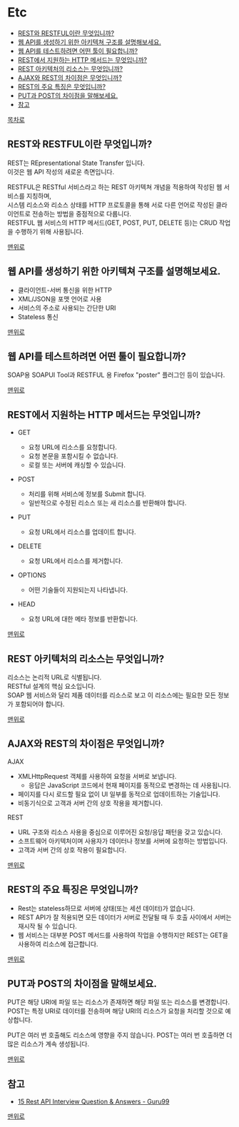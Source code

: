 # Etc
* [REST와 RESTFUL이란 무엇입니까?](#rest와-restful이란-무엇입니까)
* [웹 API를 생성하기 위한 아키텍쳐 구조를 설명해보세요.](#웹-api를-생성하기-위한-아키텍쳐-구조를-설명해보세요)
* [웹 API를 테스트하려면 어떤 툴이 필요합니까?](#웹-api를-테스트하려면-어떤-툴이-필요합니까)
* [REST에서 지원하는 HTTP 메서드는 무엇입니까?](#rest에서-지원하는-http-메서드는-무엇입니까)
* [REST 아키텍처의 리소스는 무엇입니까?](#rest-아키텍처의-리소스는-무엇입니까)
* [AJAX와 REST의 차이점은 무엇입니까?](#ajax와-rest의-차이점은-무엇입니까)
* [REST의 주요 특징은 무엇입니까?](#rest의-주요-특징은-무엇입니까)
* [PUT과 POST의 차이점을 말해보세요.](#put과-post의-차이점을-말해보세요)
* [참고](#참고)

[목차로](https://github.com/smpark1020/tech-interview#%EB%AA%A9%EC%B0%A8)

## REST와 RESTFUL이란 무엇입니까?
REST는 REpresentational State Transfer 입니다.   
이것은 웹 API 작성의 새로운 측면입니다.   

RESTFUL은 RESTful 서비스라고 하는 REST 아키텍쳐 개념을 적용하여 작성된 웹 서비스를 지칭하며,    
시스템 리소스와 리소스 상태를 HTTP 프로토콜을 통해 서로 다른 언어로 작성된 클라이언트로 전송하는 방법을 중점적으로 다룹니다.   
RESTFUL 웹 서비스의 HTTP 메서드(GET, POST, PUT, DELETE 등)는 CRUD 작업을 수행하기 위해 사용됩니다.   

[맨위로](#etc)

## 웹 API를 생성하기 위한 아키텍쳐 구조를 설명해보세요.
* 클라이언트-서버 통신을 위한 HTTP
* XML/JSON을 포맷 언어로 사용
* 서비스의 주소로 사용되는 간단한 URI
* Stateless 통신

[맨위로](#etc)

## 웹 API를 테스트하려면 어떤 툴이 필요합니까?
SOAP용 SOAPUI Tool과 RESTFUL 용 Firefox "poster" 플러그인 등이 있습니다.   

[맨위로](#etc)

## REST에서 지원하는 HTTP 메서드는 무엇입니까?
* GET
  * 요청 URL에 리소스를 요청합니다.
  * 요청 본문을 포함시킬 수 없습니다. 
  * 로컬 또는 서버에 캐싱할 수 있습니다.

* POST
  * 처리를 위해 서비스에 정보를 Submit 합니다.
  * 일반적으로 수정된 리소스 또는 새 리소스를 반환해야 합니다.

* PUT
  * 요청 URL에서 리소스를 업데이트 합니다.

* DELETE
  * 요청 URL에서 리소스를 제거합니다.

* OPTIONS
  * 어떤 기술들이 지원되는지 나타냅니다.

* HEAD
  * 요청 URL에 대한 메타 정보를 반환합니다.

[맨위로](#etc)

## REST 아키텍처의 리소스는 무엇입니까?
리소스는 논리적 URL로 식별됩니다.   
RESTful 설계의 핵심 요소입니다.   
SOAP 웹 서비스와 달리 제품 데이터를 리소스로 보고 이 리소스에는 필요한 모든 정보가 포함되어야 합니다.   

[맨위로](#etc)

## AJAX와 REST의 차이점은 무엇입니까?
AJAX
* XMLHttpRequest 객체를 사용하여 요청을 서버로 보냅니다.    
  * 응답은 JavaScript 코드에서 현재 페이지를 동적으로 변경하는 데 사용됩니다.   
* 페이지를 다시 로드할 필요 없이 UI 일부를 동적으로 업데이트하는 기술입니다.
* 비동기식으로 고객과 서버 간의 상호 작용을 제거합니다.   

REST
* URL 구조와 리소스 사용을 중심으로 이루어진 요청/응답 패턴을 갖고 있습니다.
* 소프트웨어 아키텍처이며 사용자가 데이터나 정보를 서버에 요청하는 방법입니다.   
* 고객과 서버 간의 상호 작용이 필요합니다.

[맨위로](#etc)

## REST의 주요 특징은 무엇입니까?
* Rest는 stateless하므로 서버에 상태(또는 세션 데이터)가 없습니다.   
* REST API가 잘 적용되면 모든 데이터가 서버로 전달될 때 두 호출 사이에서 서버는 재시작 될 수 있습니다.   
* 웹 서비스는 대부분 POST 메서드를 사용하여 작업을 수행하지만 REST는 GET을 사용하여 리소스에 접근합니다.   

[맨위로](#etc)

## PUT과 POST의 차이점을 말해보세요.
PUT은 해당 URI에 파일 또는 리소스가 존재하면 해당 파일 또는 리소스를 변경합니다.   
POST는 특정 URI로 데이터를 전송하며 해당 URI의 리소스가 요청을 처리할 것으로 예상합니다.   

PUT은 여러 번 호출해도 리소스에 영향을 주지 않습니다.
POST는 여러 번 호출하면 더 많은 리소스가 계속 생성됩니다.

[맨위로](#etc)

## 참고
* [15 Rest API Interview Question & Answers - Guru99](https://www.guru99.com/rest-api-interview-question-answers.html)

[맨위로](#etc)
